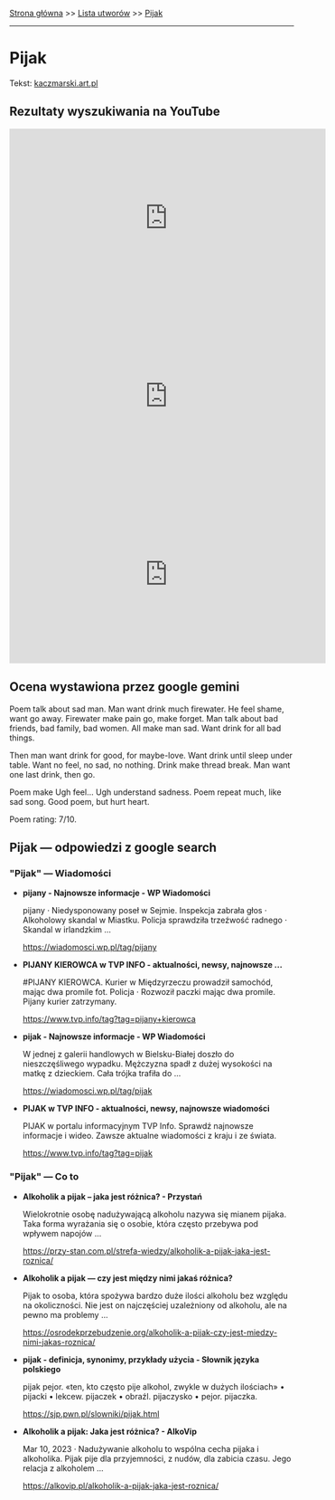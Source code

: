 [Strona główna](../index.md) >> [Lista utworów](../list.md) >> [Pijak](418.md)

---

# Pijak

Tekst: [kaczmarski.art.pl](https://www.kaczmarski.art.pl/tworczosc/wiersze/pijak/)

## Rezultaty wyszukiwania na YouTube

<iframe width="560" height="315" src="https://www.youtube.com/embed/dWMgc3sX5Zo?si=IdontcarewhotheIRSsendsImnotpayingtaxes" title="YouTube video player" frameborder="0" allow="accelerometer; autoplay; clipboard-write; encrypted-media; gyroscope; picture-in-picture; web-share" referrerpolicy="strict-origin-when-cross-origin" allowfullscreen></iframe>

<iframe width="560" height="315" src="https://www.youtube.com/embed/-6uBuVswcAs?si=IdontcarewhotheIRSsendsImnotpayingtaxes" title="YouTube video player" frameborder="0" allow="accelerometer; autoplay; clipboard-write; encrypted-media; gyroscope; picture-in-picture; web-share" referrerpolicy="strict-origin-when-cross-origin" allowfullscreen></iframe>

<iframe width="560" height="315" src="https://www.youtube.com/embed/C97t32u2j3g?si=IdontcarewhotheIRSsendsImnotpayingtaxes" title="YouTube video player" frameborder="0" allow="accelerometer; autoplay; clipboard-write; encrypted-media; gyroscope; picture-in-picture; web-share" referrerpolicy="strict-origin-when-cross-origin" allowfullscreen></iframe>

## Ocena wystawiona przez google gemini

Poem talk about sad man. Man want drink much firewater. He feel shame, want go away. Firewater make pain go, make forget. Man talk about bad friends, bad family, bad women. All make man sad. Want drink for all bad things.

Then man want drink for good, for maybe-love. Want drink until sleep under table. Want no feel, no sad, no nothing. Drink make thread break. Man want one last drink, then go.

Poem make Ugh feel... Ugh understand sadness. Poem repeat much, like sad song. Good poem, but hurt heart.

Poem rating: 7/10.


## Pijak — odpowiedzi z google search

### "Pijak" — Wiadomości

- **pijany - Najnowsze informacje - WP Wiadomości**

    pijany · Niedysponowany poseł w Sejmie. Inspekcja zabrała głos · Alkoholowy skandal w Miastku. Policja sprawdziła trzeźwość radnego · Skandal w irlandzkim ... 

   <https://wiadomosci.wp.pl/tag/pijany>
- **PIJANY KIEROWCA w TVP INFO - aktualności, newsy, najnowsze ...**

    #PIJANY KIEROWCA. Kurier w Międzyrzeczu prowadził samochód, mając dwa promile fot. Policja · Rozwoził paczki mając dwa promile. Pijany kurier zatrzymany. 

   <https://www.tvp.info/tag?tag=pijany+kierowca>
- **pijak - Najnowsze informacje - WP Wiadomości**

    W jednej z galerii handlowych w Bielsku-Białej doszło do nieszczęśliwego wypadku. Mężczyzna spadł z dużej wysokości na matkę z dzieckiem. Cała trójka trafiła do ... 

   <https://wiadomosci.wp.pl/tag/pijak>
- **PIJAK w TVP INFO - aktualności, newsy, najnowsze wiadomości**

    PIJAK w portalu informacyjnym TVP Info. Sprawdź najnowsze informacje i wideo. Zawsze aktualne wiadomości z kraju i ze świata. 

   <https://www.tvp.info/tag?tag=pijak>

### "Pijak" — Co to

- **Alkoholik a pijak – jaka jest różnica? - Przystań**

    Wielokrotnie osobę nadużywającą alkoholu nazywa się mianem pijaka. Taka forma wyrażania się o osobie, która często przebywa pod wpływem napojów ... 

   <https://przy-stan.com.pl/strefa-wiedzy/alkoholik-a-pijak-jaka-jest-roznica/>
- **Alkoholik a pijak — czy jest między nimi jakaś różnica?**

    Pijak to osoba, która spożywa bardzo duże ilości alkoholu bez względu na okoliczności. Nie jest on najczęściej uzależniony od alkoholu, ale na pewno ma problemy ... 

   <https://osrodekprzebudzenie.org/alkoholik-a-pijak-czy-jest-miedzy-nimi-jakas-roznica/>
- **pijak - definicja, synonimy, przykłady użycia - Słownik języka polskiego**

    pijak pejor. «ten, kto często pije alkohol, zwykle w dużych ilościach» • pijacki • lekcew. pijaczek • obraźl. pijaczysko • pejor. pijaczka. 

   <https://sjp.pwn.pl/slowniki/pijak.html>
- **Alkoholik a pijak: Jaka jest różnica? - AlkoVip**

    Mar 10, 2023  ·  Nadużywanie alkoholu to wspólna cecha pijaka i alkoholika. Pijak pije dla przyjemności, z nudów, dla zabicia czasu. Jego relacja z alkoholem ... 

   <https://alkovip.pl/alkoholik-a-pijak-jaka-jest-roznica/>

